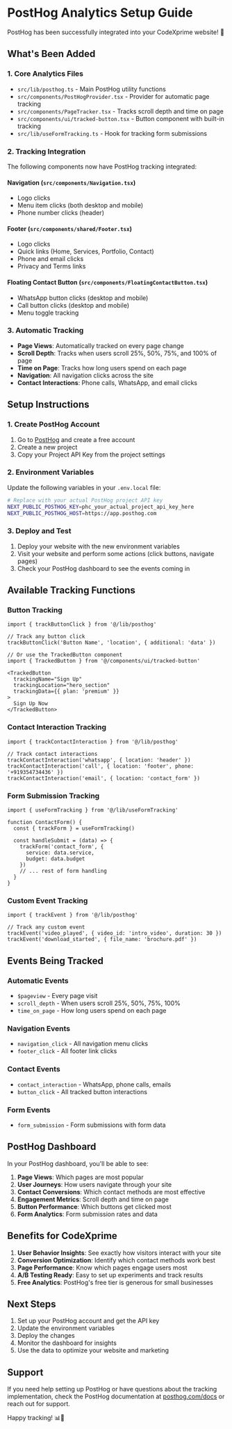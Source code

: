 # PostHog Analytics Setup Guide

PostHog has been successfully integrated into your CodeXprime website! 🎉

## What's Been Added

### 1. Core Analytics Files
- `src/lib/posthog.ts` - Main PostHog utility functions
- `src/components/PostHogProvider.tsx` - Provider for automatic page tracking
- `src/components/PageTracker.tsx` - Tracks scroll depth and time on page
- `src/components/ui/tracked-button.tsx` - Button component with built-in tracking
- `src/lib/useFormTracking.ts` - Hook for tracking form submissions

### 2. Tracking Integration
The following components now have PostHog tracking integrated:

#### Navigation (`src/components/Navigation.tsx`)
- Logo clicks
- Menu item clicks (both desktop and mobile)
- Phone number clicks (header)

#### Footer (`src/components/shared/Footer.tsx`)
- Logo clicks
- Quick links (Home, Services, Portfolio, Contact)
- Phone and email clicks
- Privacy and Terms links

#### Floating Contact Button (`src/components/FloatingContactButton.tsx`)
- WhatsApp button clicks (desktop and mobile)
- Call button clicks (desktop and mobile)
- Menu toggle tracking

### 3. Automatic Tracking
- **Page Views**: Automatically tracked on every page change
- **Scroll Depth**: Tracks when users scroll 25%, 50%, 75%, and 100% of page
- **Time on Page**: Tracks how long users spend on each page
- **Navigation**: All navigation clicks across the site
- **Contact Interactions**: Phone calls, WhatsApp, and email clicks

## Setup Instructions

### 1. Create PostHog Account
1. Go to [PostHog](https://posthog.com) and create a free account
2. Create a new project
3. Copy your Project API Key from the project settings

### 2. Environment Variables
Update the following variables in your `.env.local` file:

```bash
# Replace with your actual PostHog project API key
NEXT_PUBLIC_POSTHOG_KEY=phc_your_actual_project_api_key_here
NEXT_PUBLIC_POSTHOG_HOST=https://app.posthog.com
```

### 3. Deploy and Test
1. Deploy your website with the new environment variables
2. Visit your website and perform some actions (click buttons, navigate pages)
3. Check your PostHog dashboard to see the events coming in

## Available Tracking Functions

### Button Tracking
```tsx
import { trackButtonClick } from '@/lib/posthog'

// Track any button click
trackButtonClick('Button Name', 'location', { additional: 'data' })

// Or use the TrackedButton component
import { TrackedButton } from '@/components/ui/tracked-button'

<TrackedButton 
  trackingName="Sign Up" 
  trackingLocation="hero_section"
  trackingData={{ plan: 'premium' }}
>
  Sign Up Now
</TrackedButton>
```

### Contact Interaction Tracking
```tsx
import { trackContactInteraction } from '@/lib/posthog'

// Track contact interactions
trackContactInteraction('whatsapp', { location: 'header' })
trackContactInteraction('call', { location: 'footer', phone: '+919354734436' })
trackContactInteraction('email', { location: 'contact_form' })
```

### Form Submission Tracking
```tsx
import { useFormTracking } from '@/lib/useFormTracking'

function ContactForm() {
  const { trackForm } = useFormTracking()
  
  const handleSubmit = (data) => {
    trackForm('contact_form', { 
      service: data.service,
      budget: data.budget 
    })
    // ... rest of form handling
  }
}
```

### Custom Event Tracking
```tsx
import { trackEvent } from '@/lib/posthog'

// Track any custom event
trackEvent('video_played', { video_id: 'intro_video', duration: 30 })
trackEvent('download_started', { file_name: 'brochure.pdf' })
```

## Events Being Tracked

### Automatic Events
- `$pageview` - Every page visit
- `scroll_depth` - When users scroll 25%, 50%, 75%, 100%
- `time_on_page` - How long users spend on each page

### Navigation Events
- `navigation_click` - All navigation menu clicks
- `footer_click` - All footer link clicks

### Contact Events
- `contact_interaction` - WhatsApp, phone calls, emails
- `button_click` - All tracked button interactions

### Form Events
- `form_submission` - Form submissions with form data

## PostHog Dashboard

In your PostHog dashboard, you'll be able to see:

1. **Page Views**: Which pages are most popular
2. **User Journeys**: How users navigate through your site
3. **Contact Conversions**: Which contact methods are most effective
4. **Engagement Metrics**: Scroll depth and time on page
5. **Button Performance**: Which buttons get clicked most
6. **Form Analytics**: Form submission rates and data

## Benefits for CodeXprime

1. **User Behavior Insights**: See exactly how visitors interact with your site
2. **Conversion Optimization**: Identify which contact methods work best
3. **Page Performance**: Know which pages engage users most
4. **A/B Testing Ready**: Easy to set up experiments and track results
5. **Free Analytics**: PostHog's free tier is generous for small businesses

## Next Steps

1. Set up your PostHog account and get the API key
2. Update the environment variables
3. Deploy the changes
4. Monitor the dashboard for insights
5. Use the data to optimize your website and marketing

## Support

If you need help setting up PostHog or have questions about the tracking implementation, check the PostHog documentation at [posthog.com/docs](https://posthog.com/docs) or reach out for support.

Happy tracking! 📊🚀
